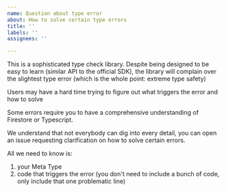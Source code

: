 ```yaml
---
name: Question about type error
about: How to solve certain type errors
title: ''
labels: ''
assignees: ''

---
```


This is a sophisticated type check library. Despite being designed to be easy to learn (similar API to the official SDK), the library will complain over the slightest type error (which is the whole point: extreme type safety)

Users may have a hard time trying to figure out what triggers the error and how to solve

Some errors require you to have a comprehensive understanding of Firestore or Typescript.

We understand that not everybody can dig into every detail, you can open an issue requesting clarification on how to solve certain errors.

All we need to know is:
1. your Meta Type
2. code that triggers the error (you don't need to include a bunch of code, only include that one problematic line)
